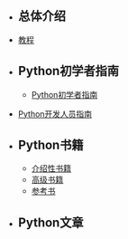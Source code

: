 - ## 总体介绍

- [教程](tutorial/index.md)


- ## Python初学者指南

	- [Python初学者指南](https://wiki.python.org/moin/BeginnersGuide) 


- [Python开发人员指南](https://devguide.python.org/)

- ## Python书籍

	- [介绍性书籍](https://wiki.python.org/moin/IntroductoryBooks)
	- [高级书籍](https://wiki.python.org/moin/AdvancedBooks)
	- [参考书](https://wiki.python.org/moin/ReferenceBooks)

- ## Python文章

